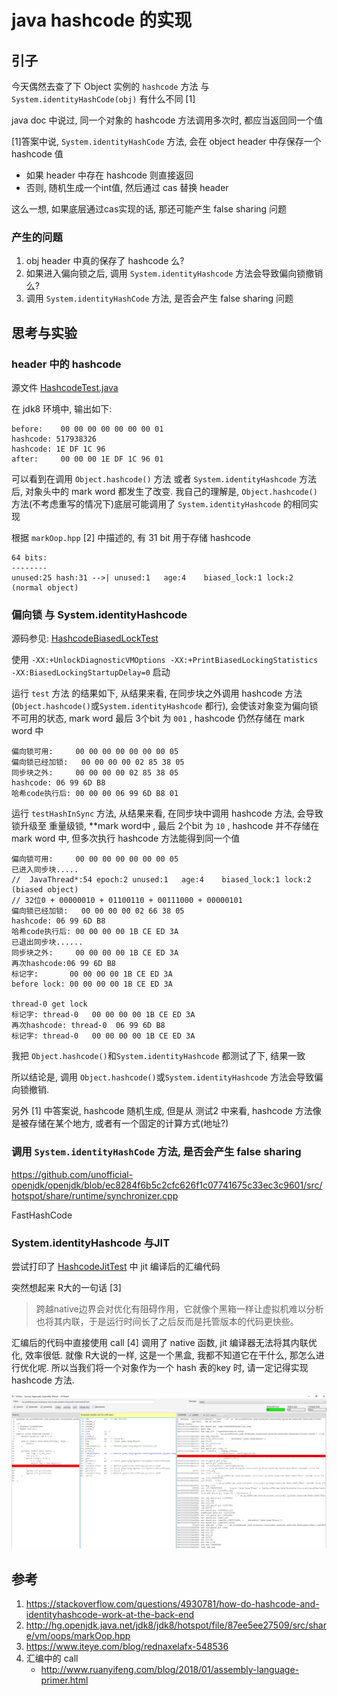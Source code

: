 # java hashcode 的实现

## 引子

今天偶然去查了下 Object 实例的 `hashcode` 方法 与 `System.identityHashCode(obj)` 
有什么不同 [1]

java doc 中说过, 同一个对象的 hashcode 方法调用多次时, 都应当返回同一个值 

[1]答案中说,  `System.identityHashCode` 方法, 会在 object header 中存保存一个 hashcode 值

- 如果 header 中存在 hashcode 则直接返回
- 否则, 随机生成一个int值, 然后通过 cas 替换 header

这么一想, 如果底层通过cas实现的话, 那还可能产生 false sharing 问题

### 产生的问题

1. obj header 中真的保存了 hashcode 么?
2. 如果进入偏向锁之后, 调用 `System.identityHashcode` 方法会导致偏向锁撤销么?
3. 调用 `System.identityHashCode` 方法, 是否会产生 false sharing 问题

## 思考与实验

### header 中的 hashcode

源文件 [HashcodeTest.java](./HashcodeTest.java)

在 jdk8 环境中, 输出如下:

```
before:    00 00 00 00 00 00 00 01
hashcode: 517938326
hashcode: 1E DF 1C 96
after:     00 00 00 1E DF 1C 96 01
```

可以看到在调用 `Object.hashcode()` 方法 或者 `System.identityHashcode` 方法后, 对象头中的 mark word 都发生了改变.
我自己的理解是, `Object.hashcode()` 方法(不考虑重写的情况下)底层可能调用了 `System.identityHashcode` 的相同实现

根据 `markOop.hpp` [2] 中描述的, 有 31 bit 用于存储 hashcode

```
64 bits:
--------
unused:25 hash:31 -->| unused:1   age:4    biased_lock:1 lock:2 (normal object)
```

### 偏向锁 与 System.identityHashcode

源码参见: [HashcodeBiasedLockTest](./HashcodeBiasedLockTest.java)

使用 `-XX:+UnlockDiagnosticVMOptions -XX:+PrintBiasedLockingStatistics -XX:BiasedLockingStartupDelay=0` 启动

运行 `test` 方法 的结果如下, 从结果来看, 在同步块之外调用 hashcode 方法(`Object.hashcode()`或`System.identityHashcode` 都行), 
会使该对象变为偏向锁不可用的状态, mark word 最后 3个bit 为 `001` , hashcode 仍然存储在 mark word 中

```
偏向锁可用:     00 00 00 00 00 00 00 05
偏向锁已经加锁:   00 00 00 00 02 85 38 05
同步块之外:     00 00 00 00 02 85 38 05
hashcode: 06 99 6D B8
哈希code执行后: 00 00 00 06 99 6D B8 01
```

运行 `testHashInSync` 方法, 从结果来看, 在同步块中调用 hashcode 方法, 会导致锁升级至 重量级锁, 
**mark word中 , 最后 2个bit 为 `10` , hashcode 并不存储在 mark word 中, 但多次执行 hashcode 方法能得到同一个值

```
偏向锁可用:     00 00 00 00 00 00 00 05
已进入同步块.....
//  JavaThread*:54 epoch:2 unused:1   age:4    biased_lock:1 lock:2 (biased object)
// 32位0 + 00000010 + 01100110 + 00111000 + 00000101
偏向锁已经加锁:   00 00 00 00 02 66 38 05
hashcode: 06 99 6D B8
哈希code执行后: 00 00 00 00 1B CE ED 3A
已退出同步块......
同步块之外:     00 00 00 00 1B CE ED 3A
再次hashcode:06 99 6D B8
标记字:       00 00 00 00 1B CE ED 3A
before lock: 00 00 00 00 1B CE ED 3A

thread-0 get lock
标记字: thread-0   00 00 00 00 1B CE ED 3A
再次hashcode: thread-0  06 99 6D B8
标记字: thread-0   00 00 00 00 1B CE ED 3A
```

我把 `Object.hashcode()`和`System.identityHashcode` 都测试了下, 结果一致

所以结论是, 调用 `Object.hashcode()`或`System.identityHashcode` 方法会导致偏向锁撤销.

另外 [1] 中答案说, hashcode 随机生成, 但是从 测试2 中来看, hashcode 方法像是被存储在某个地方, 或者有一个固定的计算方式(地址?)

### 调用 `System.identityHashCode` 方法, 是否会产生 false sharing 

https://github.com/unofficial-openjdk/openjdk/blob/ec8284f6b5c2cfc626f1c07741675c33ec3c9601/src/hotspot/share/runtime/synchronizer.cpp

FastHashCode

    
### System.identityHashcode 与JIT

尝试打印了 [HashcodeJitTest](./HashcodeJitTest.java) 中 jit 编译后的汇编代码

突然想起来 R大的一句话 [3]

> 跨越native边界会对优化有阻碍作用，它就像个黑箱一样让虚拟机难以分析也将其内联，于是运行时间长了之后反而是托管版本的代码更快些。

汇编后的代码中直接使用 call [4] 调用了 native 函数, jit 编译器无法将其内联优化, 效率很低. 就像 R大说的一样, 这是一个黑盒, 
我都不知道它在干什么, 那怎么进行优化呢. 所以当我们将一个对象作为一个 hash 表的key 时, 请一定记得实现 hashcode 方法.

![](./img/jit_identitycode.jpg)

## 参考

1. https://stackoverflow.com/questions/4930781/how-do-hashcode-and-identityhashcode-work-at-the-back-end
2. http://hg.openjdk.java.net/jdk8/jdk8/hotspot/file/87ee5ee27509/src/share/vm/oops/markOop.hpp
3. https://www.iteye.com/blog/rednaxelafx-548536
4. 汇编中的 call
    - http://www.ruanyifeng.com/blog/2018/01/assembly-language-primer.html

